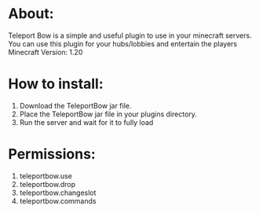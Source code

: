 # About:
Teleport Bow is a simple and useful plugin to use in your minecraft servers. You can use this plugin for your hubs/lobbies and entertain the players
Minecraft Version: 1.20

# How to install: 
1. Download the TeleportBow jar file.
2. Place the TeleportBow jar file in your plugins directory.
3. Run the server and wait for it to fully load

# Permissions:
1. teleportbow.use
2. teleportbow.drop
3. teleportbow.changeslot
4. teleportbow.commands
